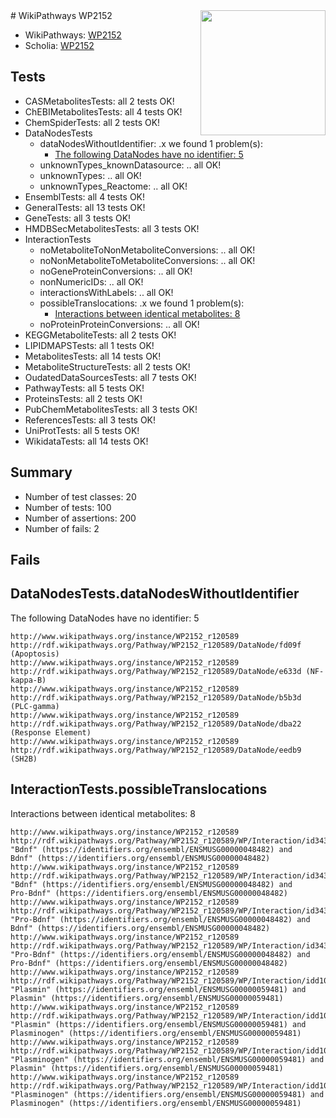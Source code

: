 <img style="float: right; width: 200px" src="https://upload.wikimedia.org/wikipedia/commons/thumb/8/83/Wplogo_with_text_500.png/640px-Wplogo_with_text_500.png" />
# WikiPathways WP2152

* WikiPathways: [WP2152](https://identifiers.org/wikipathways:WP2152)
* Scholia: [WP2152](https://scholia.toolforge.org/wikipathways/WP2152)
## Tests
* CASMetabolitesTests: all 2 tests OK!
* ChEBIMetabolitesTests: all 4 tests OK!
* ChemSpiderTests: all 2 tests OK!
* DataNodesTests
    * dataNodesWithoutIdentifier: .x we found 1 problem(s):
        * [The following DataNodes have no identifier: 5](#d2d32fa4)
    * unknownTypes_knownDatasource: .. all OK!
    * unknownTypes: .. all OK!
    * unknownTypes_Reactome: .. all OK!
* EnsemblTests: all 4 tests OK!
* GeneralTests: all 13 tests OK!
* GeneTests: all 3 tests OK!
* HMDBSecMetabolitesTests: all 3 tests OK!
* InteractionTests
    * noMetaboliteToNonMetaboliteConversions: .. all OK!
    * noNonMetaboliteToMetaboliteConversions: .. all OK!
    * noGeneProteinConversions: .. all OK!
    * nonNumericIDs: .. all OK!
    * interactionsWithLabels: .. all OK!
    * possibleTranslocations: .x we found 1 problem(s):
        * [Interactions between identical metabolites: 8](#d59038cb)
    * noProteinProteinConversions: .. all OK!
* KEGGMetaboliteTests: all 2 tests OK!
* LIPIDMAPSTests: all 1 tests OK!
* MetabolitesTests: all 14 tests OK!
* MetaboliteStructureTests: all 2 tests OK!
* OudatedDataSourcesTests: all 7 tests OK!
* PathwayTests: all 5 tests OK!
* ProteinsTests: all 2 tests OK!
* PubChemMetabolitesTests: all 3 tests OK!
* ReferencesTests: all 3 tests OK!
* UniProtTests: all 5 tests OK!
* WikidataTests: all 14 tests OK!


## Summary

* Number of test classes: 20
* Number of tests: 100
* Number of assertions: 200
* Number of fails: 2

## Fails

<a name="d2d32fa4" />

## DataNodesTests.dataNodesWithoutIdentifier

The following DataNodes have no identifier: 5
```
http://www.wikipathways.org/instance/WP2152_r120589 http://rdf.wikipathways.org/Pathway/WP2152_r120589/DataNode/fd09f (Apoptosis)
http://www.wikipathways.org/instance/WP2152_r120589 http://rdf.wikipathways.org/Pathway/WP2152_r120589/DataNode/e633d (NF-kappa-B)
http://www.wikipathways.org/instance/WP2152_r120589 http://rdf.wikipathways.org/Pathway/WP2152_r120589/DataNode/b5b3d (PLC-gamma)
http://www.wikipathways.org/instance/WP2152_r120589 http://rdf.wikipathways.org/Pathway/WP2152_r120589/DataNode/dba22 (Response Element)
http://www.wikipathways.org/instance/WP2152_r120589 http://rdf.wikipathways.org/Pathway/WP2152_r120589/DataNode/eedb9 (SH2B)
```

<a name="d59038cb" />

## InteractionTests.possibleTranslocations

Interactions between identical metabolites: 8
```
http://www.wikipathways.org/instance/WP2152_r120589 http://rdf.wikipathways.org/Pathway/WP2152_r120589/WP/Interaction/id34395b15 "Bdnf" (https://identifiers.org/ensembl/ENSMUSG00000048482) and 
Bdnf" (https://identifiers.org/ensembl/ENSMUSG00000048482)
http://www.wikipathways.org/instance/WP2152_r120589 http://rdf.wikipathways.org/Pathway/WP2152_r120589/WP/Interaction/id34395b15 "Bdnf" (https://identifiers.org/ensembl/ENSMUSG00000048482) and 
Pro-Bdnf" (https://identifiers.org/ensembl/ENSMUSG00000048482)
http://www.wikipathways.org/instance/WP2152_r120589 http://rdf.wikipathways.org/Pathway/WP2152_r120589/WP/Interaction/id34395b15 "Pro-Bdnf" (https://identifiers.org/ensembl/ENSMUSG00000048482) and 
Bdnf" (https://identifiers.org/ensembl/ENSMUSG00000048482)
http://www.wikipathways.org/instance/WP2152_r120589 http://rdf.wikipathways.org/Pathway/WP2152_r120589/WP/Interaction/id34395b15 "Pro-Bdnf" (https://identifiers.org/ensembl/ENSMUSG00000048482) and 
Pro-Bdnf" (https://identifiers.org/ensembl/ENSMUSG00000048482)
http://www.wikipathways.org/instance/WP2152_r120589 http://rdf.wikipathways.org/Pathway/WP2152_r120589/WP/Interaction/idd102b619 "Plasmin" (https://identifiers.org/ensembl/ENSMUSG00000059481) and 
Plasmin" (https://identifiers.org/ensembl/ENSMUSG00000059481)
http://www.wikipathways.org/instance/WP2152_r120589 http://rdf.wikipathways.org/Pathway/WP2152_r120589/WP/Interaction/idd102b619 "Plasmin" (https://identifiers.org/ensembl/ENSMUSG00000059481) and 
Plasminogen" (https://identifiers.org/ensembl/ENSMUSG00000059481)
http://www.wikipathways.org/instance/WP2152_r120589 http://rdf.wikipathways.org/Pathway/WP2152_r120589/WP/Interaction/idd102b619 "Plasminogen" (https://identifiers.org/ensembl/ENSMUSG00000059481) and 
Plasmin" (https://identifiers.org/ensembl/ENSMUSG00000059481)
http://www.wikipathways.org/instance/WP2152_r120589 http://rdf.wikipathways.org/Pathway/WP2152_r120589/WP/Interaction/idd102b619 "Plasminogen" (https://identifiers.org/ensembl/ENSMUSG00000059481) and 
Plasminogen" (https://identifiers.org/ensembl/ENSMUSG00000059481)
```

